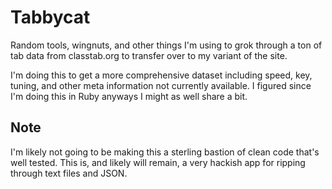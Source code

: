 # Tabbycat

Random tools, wingnuts, and other things I'm using to grok through a ton of tab data from
classtab.org to transfer over to my variant of the site.

I'm doing this to get a more comprehensive dataset including speed, key, tuning, and other
meta information not currently available. I figured since I'm doing this in Ruby anyways
I might as well share a bit.

## Note

I'm likely not going to be making this a sterling bastion of clean code that's well tested.
This is, and likely will remain, a very hackish app for ripping through text files and
JSON.
